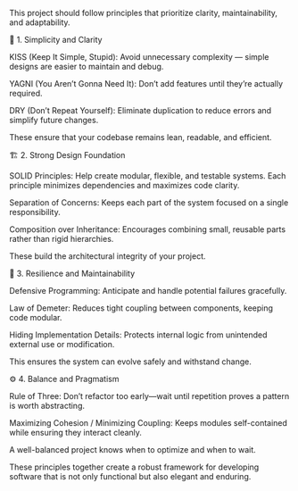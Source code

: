 This project should follow principles that prioritize clarity, maintainability, and adaptability.

🧩 1. Simplicity and Clarity

KISS (Keep It Simple, Stupid): Avoid unnecessary complexity — simple designs are easier to maintain and debug.

YAGNI (You Aren’t Gonna Need It): Don’t add features until they’re actually required.

DRY (Don’t Repeat Yourself): Eliminate duplication to reduce errors and simplify future changes.

These ensure that your codebase remains lean, readable, and efficient.

🏗️ 2. Strong Design Foundation

SOLID Principles:
Help create modular, flexible, and testable systems.
Each principle minimizes dependencies and maximizes code clarity.

Separation of Concerns:
Keeps each part of the system focused on a single responsibility.

Composition over Inheritance:
Encourages combining small, reusable parts rather than rigid hierarchies.

These build the architectural integrity of your project.

🧠 3. Resilience and Maintainability

Defensive Programming:
Anticipate and handle potential failures gracefully.

Law of Demeter:
Reduces tight coupling between components, keeping code modular.

Hiding Implementation Details:
Protects internal logic from unintended external use or modification.

This ensures the system can evolve safely and withstand change.

⚙️ 4. Balance and Pragmatism

Rule of Three:
Don’t refactor too early—wait until repetition proves a pattern is worth abstracting.

Maximizing Cohesion / Minimizing Coupling:
Keeps modules self-contained while ensuring they interact cleanly.

A well-balanced project knows when to optimize and when to wait.

These principles together create a robust framework for developing software that is not only functional but also elegant and enduring.